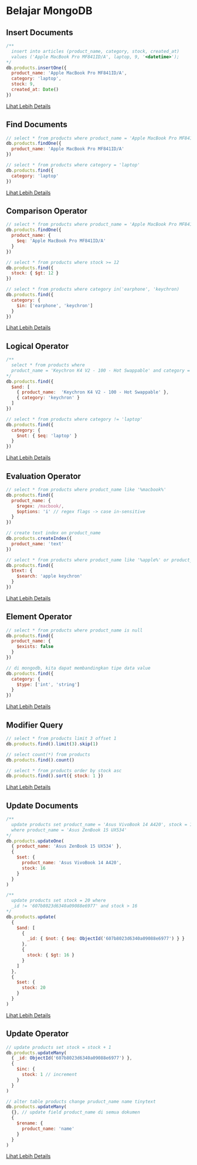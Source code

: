 # Belajar MongoDB
## Insert Documents
~~~javascript
/** 
  insert into articles (product_name, category, stock, created_at) 
  values ('Apple MacBook Pro MF841ID/A', laptop, 9, '<datetime>');
*/
db.products.insertOne({
  product_name: 'Apple MacBook Pro MF841ID/A',
  category: 'laptop',
  stock: 9,
  created_at: Date()
})
~~~
<a href="https://github.com/febriadj/belajar-mongodb/blob/master/insert-docs/insert.js">Lihat Lebih Details</a>

## Find Documents
~~~javascript
// select * from products where product_name = 'Apple MacBook Pro MF841ID/A'
db.products.findOne({
  product_name: 'Apple MacBook Pro MF841ID/A'
})

// select * from products where category = 'laptop' 
db.products.find({
  category: 'laptop'
})
~~~
<a href="https://github.com/febriadj/belajar-mongodb/blob/master/find-docs/find.js">Lihat Lebih Details</a>

## Comparison Operator
~~~javascript
// select * from products where product_name = 'Apple MacBook Pro MF841ID/A'
db.products.findOne({
  product_name: {
    $eq: 'Apple MacBook Pro MF841ID/A'
  }
})

// select * from products where stock >= 12
db.products.find({
  stock: { $gt: 12 }
})

// select * from products where category in('earphone', 'keychron)
db.products.find({
  category: { 
    $in: ['earphone', 'keychron'] 
  }
})
~~~
<a href="https://github.com/febriadj/belajar-mongodb/blob/master/find-docs/comparison.js">Lihat Lebih Details</a>

## Logical Operator
~~~javascript
/** 
  select * from products where 
  product_name = 'Keychron K4 V2 - 100 - Hot Swappable' and category = 'keychron'
*/
db.products.find({
  $and: [
    { product_name:  'Keychron K4 V2 - 100 - Hot Swappable' },
    { category: 'keychron' }
  ]
})

// select * from products where category != 'laptop'
db.products.find({
  category: { 
    $not: { $eq: 'laptop' } 
  }
})
~~~
<a href="https://github.com/febriadj/belajar-mongodb/blob/master/find-docs/logical.js">Lihat Lebih Details</a>

## Evaluation Operator
~~~javascript
// select * from products where product_name like '%macbook%'
db.products.find({
  product_name: {
    $regex: /macbook/,
    $options: 'i' // regex flags -> case in-sensitive
  }
})

// create text index on product_name
db.products.createIndex({
  product_name: 'text'
})

// select * from products where product_name like '%apple%' or product_name like '%keychron%'
db.products.find({
  $text: {
    $search: 'apple keychron'
  }
})
~~~
<a href="https://github.com/febriadj/belajar-mongodb/blob/master/find-docs/evaluation.js">Lihat Lebih Details</a>

## Element Operator
~~~javascript
// select * from products where product_name is null
db.products.find({
  product_name: {
    $exists: false
  }
})

// di mongodb, kita dapat membandingkan tipe data value
db.products.find({
  category: {
    $type: ['int', 'string']
  }
})
~~~
<a href="https://github.com/febriadj/belajar-mongodb/blob/master/find-docs/element.js">Lihat Lebih Details</a>

## Modifier Query
~~~javascript
// select * from products limit 3 offset 1
db.products.find().limit(3).skip(1)

// select count(*) from products
db.products.find().count()

// select * from products order by stock asc
db.products.find().sort({ stock: 1 })
~~~
<a href="https://github.com/febriadj/belajar-mongodb/blob/master/find-docs/modifier.js">Lihat Lebih Details</a>

## Update Documents
~~~javascript
/** 
  update products set product_name = 'Asus VivoBook 14 A420', stock = 16
  where product_name = 'Asus ZenBook 15 UX534'
*/
db.products.updateOne(
  { product_name: 'Asus ZenBook 15 UX534' },
  { 
    $set: {
      product_name: 'Asus VivoBook 14 A420',
      stock: 16
    } 
  }
)

/**
  update products set stock = 20 where
  _id != '607b8023d6340a09088e6977' and stock > 16
*/
db.products.update(
  {
    $and: [
      { 
        _id: { $not: { $eq: ObjectId('607b8023d6340a09088e6977') } }
      },
      {
        stock: { $gt: 16 }
      }
    ]
  },
  {
    $set: {
      stock: 20
    }
  }
)
~~~
<a href="https://github.com/febriadj/belajar-mongodb/blob/master/update-docs/update.js">Lihat Lebih Details</a>

## Update Operator
~~~javascript
// update products set stock = stock + 1
db.products.updateMany(
  { _id: ObjectId('607b8023d6340a09088e6977') },
  {
    $inc: {
      stock: 1 // increment
    }
  }
)

// alter table products change pruduct_name name tinytext
db.products.updateMany(
  {}, // update field product_name di semua dokumen
  {
    $rename: {
      product_name: 'name'
    }
  }
)
~~~
<a href="https://github.com/febriadj/belajar-mongodb/blob/master/update-docs/update-operator.js">Lihat Lebih Details</a>